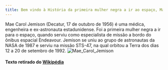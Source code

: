 ```yaml
---
title: Bem vindo à História da primeira mulher negra a ir ao espaço, Mae Jemison
---
```


Mae Carol Jemison (Decatur, 17 de outubro de 1956) é uma médica, engenheira e ex-astronauta estadunidense. Foi a primeira mulher negra a ir para o espaço, quando serviu como especialista de missão a bordo do ônibus espacial Endeavour. Jemison se uniu ao grupo de astronautas da NASA de 1987 e serviu na missão STS-47, na qual orbitou a Terra dos dias 12 a 20 de setembro de 1992.
![Mae_Carol_Jemison](https://github.com/ElizPer/skills-github-pages/assets/139496898/260b505c-6b2e-45db-bb04-bcc803f51514)

<h4>Texto retirado do 
  <a href="https://pt.wikipedia.org/wiki/Mae_Jemison">Wikipédia</a></a></h4>
